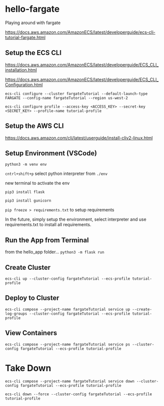 # hello-fargate
Playing around with fargate

https://docs.aws.amazon.com/AmazonECS/latest/developerguide/ecs-cli-tutorial-fargate.html

## Setup the ECS CLI
https://docs.aws.amazon.com/AmazonECS/latest/developerguide/ECS_CLI_installation.html

https://docs.aws.amazon.com/AmazonECS/latest/developerguide/ECS_CLI_Configuration.html

`ecs-cli configure --cluster fargateTutorial --default-launch-type FARGATE --config-name fargateTutorial --region us-west-2`

`ecs-cli configure profile --access-key <ACCESS_KEY> --secret-key <SECRET_KEY> --profile-name tutorial-profile`

## Setup the AWS CLI
https://docs.aws.amazon.com/cli/latest/userguide/install-cliv2-linux.html

## Setup Environment (VSCode)
`python3 -m venv env`

`cntrl+shift+p` select python interpreter from `./env`

new terminal to activate the env

`pip3 install flask`

`pip3 install gunicorn`

`pip freeze > requirements.txt` to setup requirements

In the future, simply setup the environment, select interpreter and use requirements.txt to install all requirements.

## Run the App from Terminal
from the hello_app folder... `python3 -m flask run`

## Create Cluster
`ecs-cli up --cluster-config fargateTutorial --ecs-profile tutorial-profile`

## Deploy to Cluster
`ecs-cli compose --project-name fargateTutorial service up --create-log-groups --cluster-config fargateTutorial --ecs-profile tutorial-profile`

## View Containers
`ecs-cli compose --project-name fargateTutorial service ps --cluster-config fargateTutorial --ecs-profile tutorial-profile`

# Take Down
`ecs-cli compose --project-name fargateTutorial service down --cluster-config fargateTutorial --ecs-profile tutorial-profile`

`ecs-cli down --force --cluster-config fargateTutorial --ecs-profile tutorial-profile`